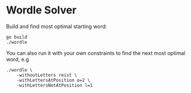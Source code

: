 # Wordle Solver

Build and find most optimal starting word:

```
go build
./wordle
```

You can also run it with your own constraints to find the next most optimal word, e.g

```
./wordle \
    -withoutLetters reist \
    -withLettersAtPosition o=2 \
    -withLettersNotAtPosition l=1
```
